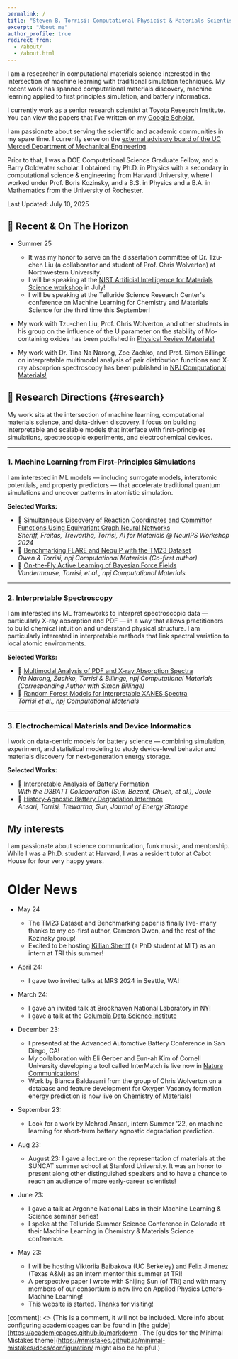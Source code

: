 ```yaml
---
permalink: /
title: "Steven B. Torrisi: Computational Physicist & Materials Scientist"
excerpt: "About me"
author_profile: true
redirect_from: 
  - /about/
  - /about.html
---
```


I am a researcher in computational materials science interested in the intersection of machine learning with traditional simulation techniques.
My recent work has spanned computational materials discovery, machine learning applied to first principles simulation, and battery informatics.

I currently work as a senior research scientist at Toyota Research Institute. You can view the papers that I've written on my [Google Scholar.](https://scholar.google.com/citations?hl=en&user=a8UA3n8AAAAJ)

I am passionate about serving the scientific and academic communities in my spare time. I currently serve on the [external advisory board of the UC Merced Department of Mechanical Engineering](https://me.ucmerced.edu/advisory-board).


Prior to that, I was a DOE Computational Science Graduate Fellow, and a Barry Goldwater scholar. I obtained my Ph.D. in Physics with a secondary in computational science & engineering from Harvard University, where I worked under Prof. Boris Kozinsky, and a B.S. in Physics and a B.A. in Mathematics from the University of Rochester.


Last Updated: July 10, 2025

📢 Recent & On The Horizon
------
- Summer 25
  - It was my honor to serve on the dissertation committee of Dr. Tzu-chen Liu (a collaborator and student of Prof. Chris Wolverton) at Northwestern University.
  - I will be speaking at the [NIST Artificial Intelligence for Materials Science workshop](https://www.google.com/url?sa=t&source=web&rct=j&opi=89978449&url=https://www.nist.gov/news-events/events/2025/07/artificial-intelligence-materials-science-aims-workshop&ved=2ahUKEwjm44mJ6MGNAxVal-4BHa1iL4MQFnoECCEQAQ&usg=AOvVaw1mMMTMWP6UPOdiyBJsn8vV) in July!
  -  I will be speaking at the Telluride Science Research Center's conference on Machine Learning for Chemistry and Materials Science for the third time this September!

- My work with Tzu-chen Liu, Prof. Chris Wolverton, and other students in his group on the influence of the U parameter on the stability of Mo-containing oxides has been published in [Physical Review Materials!](https://journals.aps.org/prmaterials/abstract/10.1103/PhysRevMaterials.9.055402)
- My work with Dr. Tina Na Narong, Zoe Zachko, and Prof. Simon Billinge on interpretable multimodal analysis of pair distribution functions and X-ray absorprion spectroscopy has been published in [NPJ Computational Materials!](https://www.nature.com/articles/s41524-025-01589-3)




## 🧪 Research Directions {#research}

My work sits at the intersection of machine learning, computational materials science, and data-driven discovery. I focus on building interpretable and scalable models that interface with first-principles simulations, spectroscopic experiments, and electrochemical devices.

---

### 1. Machine Learning from First-Principles Simulations

I am interested in ML models — including surrogate models, interatomic potentials, and property predictors — that accelerate traditional quantum simulations and uncover patterns in atomistic simulation.

**Selected Works:**
- 📄 [Simultaneous Discovery of Reaction Coordinates and Committor Functions Using Equivariant Graph Neural Networks](https://www.researchgate.net/profile/Killian-Sheriff/publication/385710815_Simultaneous_Discovery_of_Reaction_Coordinates_and_Committor_Functions_Using_Equivariant_Graph_Neural_Networks/links/67320fca68de5e5a30737b50/Simultaneous-Discovery-of-Reaction-Coordinates-and-Committor-Functions-Using-Equivariant-Graph-Neural-Networks.pdf)  
  *Sheriff, Freitas, Trewartha, Torrisi, AI for Materials @ NeurIPS Workshop 2024*
- 📄 [Benchmarking FLARE and NequIP with the TM23 Dataset](https://www.nature.com/articles/s41524-024-01264-z)  
  *Owen & Torrisi, npj Computational Materials (Co-first author)*
- 📄 [On-the-Fly Active Learning of Bayesian Force Fields](https://www.nature.com/articles/s41524-020-0283-z)  
  *Vandermause, Torrisi, et al., npj Computational Materials*

---

### 2. Interpretable Spectroscopy

I am interested ins ML frameworks to interpret spectroscopic data — particularly X-ray absorption and PDF — in a way that allows practitioners to build chemical intuition and understand physical structure. I am particularly interested in interpretable methods that link spectral variation to local atomic environments.

**Selected Works:**
- 📄 [Multimodal Analysis of PDF and X-ray Absorption Spectra](https://www.nature.com/articles/s41524-025-01589-3)  
  *Na Narong, Zachko, Torrisi & Billinge, npj Computational Materials (Corresponding Author with Simon Billinge)*
- 📄 [Random Forest Models for Interpretable XANES Spectra](https://www.nature.com/articles/s41524-020-00376-6)  
  *Torrisi et al., npj Computational Materials*

---

### 3. Electrochemical Materials and Device Informatics

I work on data-centric models for battery science — combining simulation, experiment, and statistical modeling to study device-level behavior and materials discovery for next-generation energy storage.

**Selected Works:**
- 📄 [Interpretable Analysis of Battery Formation](https://www.cell.com/joule/abstract/S2542-4351(24)00353-2?__cf_chl_tk=3ipJBoh4IH4KGjMpuaKZ4qfBStVw6d36Kg52N6mmZGI-1748287168-1.0.1.1-kovUBpZ2r_gvoiRUcJJtKcz31DXp14ItE3qcihE7MUg)  
  *With the D3BATT Collaboration (Sun, Bazant, Chueh, et al.), Joule*
- 📄 [History-Agnostic Battery Degradation Inference](https://www.sciencedirect.com/science/article/abs/pii/S2352152X23036782)  
  *Ansari, Torrisi, Trewartha, Sun, Journal of Energy Storage*



My interests
------
I am passionate about science communication, funk music, and mentorship. While I was a Ph.D. student at Harvard, I was a resident tutor at Cabot House for four very happy years.


Older News
======

- May 24
  - The TM23 Dataset and Benchmarking paper is finally live- many thanks to my co-first author, Cameron Owen, and the rest of the Kozinsky group!
  - Excited to be hosting [Killian Sheriff](https://www.linkedin.com/feed/update/urn:li:activity:7199771218244190208?updateEntityUrn=urn%3Ali%3Afs_feedUpdate%3A%28V2%2Curn%3Ali%3Aactivity%3A7199771218244190208%29) (a PhD student at MIT) as an intern at TRI this summer!
- April 24:
  -  I gave two invited talks at MRS 2024 in Seattle, WA!

- March 24:
  - I gave an invited talk at Brookhaven National Laboratory in NY!
  - I gave a talk at the [Columbia Data Science Institute](https://datascience.columbia.edu/event/special-seminar-steven-torrisi-toyota-research-institute/)

- December 23:
  - I presented at the Advanced Automotive Battery Conference in San Diego, CA!
  - My collaboration with Eli Gerber and Eun-ah Kim of Cornell University developing a tool called InterMatch is live now in [Nature Communications!](https://rdcu.be/duGgo)
  - Work by Bianca Baldasarri from the group of Chris Wolverton on a database and feature development for Oxygen Vacancy formation energy prediction is now live on [Chemistry of Materials](https://pubs.acs.org/doi/abs/10.1021/acs.chemmater.3c02251)!
- September 23: 
    - Look for a work by Mehrad Ansari, intern Summer '22, on machine learning for short-term battery agnostic degradation prediction.
- Aug 23:
    - August 23: I gave a lecture on the representation of materials at the SUNCAT summer school at Stanford University. It was an honor to present along other distinguished speakers and to have a chance to reach an audience of more early-career scientists!
- June 23:
    - I gave a talk at Argonne National Labs in their Machine Learning & Science seminar series!
    - I spoke at the Telluride Summer Science Conference in Colorado at their Machine Learning in Chemistry & Materials Science conference.

- May 23: 
  - I will be hosting Viktoriia Baibakova (UC Berkeley) and Felix Jimenez (Texas A&M) as an intern mentor this summer at TRI!
  - A perspective paper I wrote with Shijing Sun (of TRI) and with many members of our consortium is now live on Applied Physics Letters- Machine Learning!
  - This website is started. Thanks for visiting!



[comment]: <> (This is a comment, it will not be included. More info about configuring academicpages can be found in [the guide](https://academicpages.github.io/markdown . The [guides for the Minimal Mistakes theme](https://mmistakes.github.io/minimal-mistakes/docs/configuration/ might also be helpful.)
